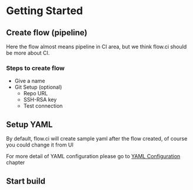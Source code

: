 # Getting Started

## Create flow (pipeline)

Here the flow almost means pipeline in CI area, but we think flow.ci should be more about CI.

### Steps to create flow
- Give a name
- Git Setup (optional)
  * Repo URL
  * SSH-RSA key
  * Test connection
 

 ## Setup YAML

By default, flow.ci will create sample yaml after the flow created, of course you could change it from UI

For more detail of YAML configuration please go to [YAML Configuration]() chapter

 ## Start build
